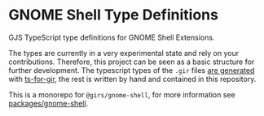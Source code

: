 
# GNOME Shell Type Definitions

GJS TypeScript type definitions for GNOME Shell Extensions.

The types are currently in a very experimental state and rely on your contributions. Therefore, this project can be seen as a basic structure for further development. The typescript types of the `.gir` files [are generated](https://www.npmjs.com/package/@girs/gjs) with [ts-for-gir](https://github.com/gjsify/ts-for-gir), the rest is written by hand and contained in this repository.

This is a monorepo for `@girs/gnome-shell`, for more information see [packages/gnome-shell](packages/gnome-shell/README.md).